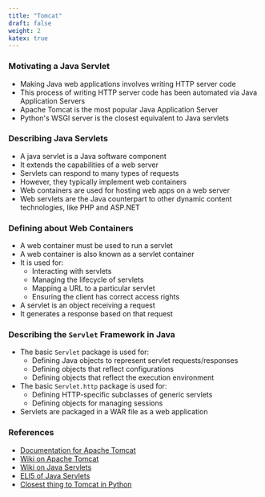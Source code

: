 ```yaml
---
title: "Tomcat"
draft: false
weight: 2
katex: true
---
```


### Motivating a Java Servlet
- Making Java web applications involves writing HTTP server code
- This process of writing HTTP server code has been automated via Java Application Servers
- Apache Tomcat is the most popular Java Application Server
- Python's WSGI server is the closest equivalent to Java servlets

### Describing Java Servlets
- A java servlet is a Java software component
- It extends the capabilities of a web server
- Servlets can respond to many types of requests
- However, they typically implement web containers
- Web containers are used for hosting web apps on a web server
- Web servlets are the Java counterpart to other dynamic content technologies, like PHP and ASP.NET

### Defining about Web Containers
- A web container must be used to run a servlet
- A web container is also known as a servlet container
- It is used for:
	- Interacting with servlets
	- Managing the lifecycle of servlets
	- Mapping a URL to a particular servlet
	- Ensuring the client has correct access rights
- A servlet is an object receiving a request
- It generates a response based on that request

### Describing the `Servlet` Framework in Java
- The basic `Servlet` package is used for:
	- Defining Java objects to represent servlet requests/responses
	- Defining objects that reflect configurations
	- Defining objects that reflect the execution environment
- The basic `Servlet.http` package is used for:
	- Defining HTTP-specific subclasses of generic servlets
	- Defining objects for managing sessions
- Servlets are packaged in a WAR file as a web application

### References
- [Documentation for Apache Tomcat](http://tomcat.apache.org/)
- [Wiki on Apache Tomcat](https://en.wikipedia.org/wiki/Apache_Tomcat)
- [Wiki on Java Servlets](https://en.wikipedia.org/wiki/Java_servlet)
- [ELI5 of Java Servlets](https://www.reddit.com/r/AskProgramming/comments/b0rxvg/can_someone_eli5_what_a_java_servlet_is/)
- [Closest thing to Tomcat in Python](https://stackoverflow.com/a/6157070/12777044)

